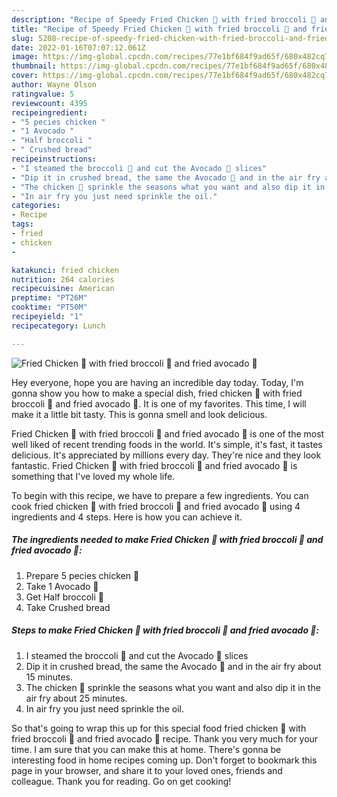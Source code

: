 ```yaml
---
description: "Recipe of Speedy Fried Chicken 🍗 with fried broccoli 🥦 and fried avocado 🥑"
title: "Recipe of Speedy Fried Chicken 🍗 with fried broccoli 🥦 and fried avocado 🥑"
slug: 5208-recipe-of-speedy-fried-chicken-with-fried-broccoli-and-fried-avocado
date: 2022-01-16T07:07:12.061Z
image: https://img-global.cpcdn.com/recipes/77e1bf684f9ad65f/680x482cq70/fried-chicken-with-fried-broccoli-and-fried-avocado-recipe-main-photo.jpg
thumbnail: https://img-global.cpcdn.com/recipes/77e1bf684f9ad65f/680x482cq70/fried-chicken-with-fried-broccoli-and-fried-avocado-recipe-main-photo.jpg
cover: https://img-global.cpcdn.com/recipes/77e1bf684f9ad65f/680x482cq70/fried-chicken-with-fried-broccoli-and-fried-avocado-recipe-main-photo.jpg
author: Wayne Olson
ratingvalue: 5
reviewcount: 4395
recipeingredient:
- "5 pecies chicken "
- "1 Avocado "
- "Half broccoli "
- " Crushed bread"
recipeinstructions:
- "I steamed the broccoli 🥦 and cut the Avocado 🥑 slices"
- "Dip it in crushed bread, the same the Avocado 🥑 and in the air fry about 15 minutes."
- "The chicken 🐔 sprinkle the seasons what you want and also dip it in the air fry about 25 minutes."
- "In air fry you just need sprinkle the oil."
categories:
- Recipe
tags:
- fried
- chicken
- 

katakunci: fried chicken  
nutrition: 264 calories
recipecuisine: American
preptime: "PT26M"
cooktime: "PT50M"
recipeyield: "1"
recipecategory: Lunch

---
```



![Fried Chicken 🍗 with fried broccoli 🥦 and fried avocado 🥑](https://img-global.cpcdn.com/recipes/77e1bf684f9ad65f/680x482cq70/fried-chicken-with-fried-broccoli-and-fried-avocado-recipe-main-photo.jpg)

Hey everyone, hope you are having an incredible day today. Today, I'm gonna show you how to make a special dish, fried chicken 🍗 with fried broccoli 🥦 and fried avocado 🥑. It is one of my favorites. This time, I will make it a little bit tasty. This is gonna smell and look delicious.

Fried Chicken 🍗 with fried broccoli 🥦 and fried avocado 🥑 is one of the most well liked of recent trending foods in the world. It's simple, it's fast, it tastes delicious. It's appreciated by millions every day. They're nice and they look fantastic. Fried Chicken 🍗 with fried broccoli 🥦 and fried avocado 🥑 is something that I've loved my whole life.




To begin with this recipe, we have to prepare a few ingredients. You can cook fried chicken 🍗 with fried broccoli 🥦 and fried avocado 🥑 using 4 ingredients and 4 steps. Here is how you can achieve it.

<!--inarticleads1-->

##### The ingredients needed to make Fried Chicken 🍗 with fried broccoli 🥦 and fried avocado 🥑:

1. Prepare 5 pecies chicken 🐔
1. Take 1 Avocado 🥑
1. Get Half broccoli 🥦
1. Take  Crushed bread




<!--inarticleads2-->

##### Steps to make Fried Chicken 🍗 with fried broccoli 🥦 and fried avocado 🥑:

1. I steamed the broccoli 🥦 and cut the Avocado 🥑 slices
1. Dip it in crushed bread, the same the Avocado 🥑 and in the air fry about 15 minutes.
1. The chicken 🐔 sprinkle the seasons what you want and also dip it in the air fry about 25 minutes.
1. In air fry you just need sprinkle the oil.




So that's going to wrap this up for this special food fried chicken 🍗 with fried broccoli 🥦 and fried avocado 🥑 recipe. Thank you very much for your time. I am sure that you can make this at home. There's gonna be interesting food in home recipes coming up. Don't forget to bookmark this page in your browser, and share it to your loved ones, friends and colleague. Thank you for reading. Go on get cooking!
